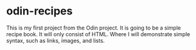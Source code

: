 # odin-recipes
This is my first project from the Odin project.
It is going to be a simple recipe book.
It will only consist of HTML. Where I will demonstrate simple syntax,
such as links, images, and lists.